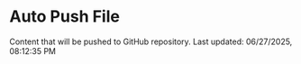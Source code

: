 # Auto Push File

Content that will be pushed to GitHub repository.
Last updated: 06/27/2025, 08:12:35 PM